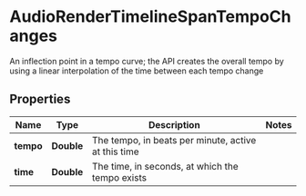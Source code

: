 

# AudioRenderTimelineSpanTempoChanges

An inflection point in a tempo curve; the API creates the overall tempo by using a linear interpolation of the time between each tempo change

## Properties

| Name | Type | Description | Notes |
|------------ | ------------- | ------------- | -------------|
|**tempo** | **Double** | The tempo, in beats per minute, active at this time |  |
|**time** | **Double** | The time, in seconds, at which the tempo exists |  |



